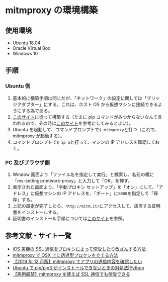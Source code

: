 # mitmproxy の環境構築

## 使用環境

- Ubuntu 18.04
- Oracle Virtual Box
- Windows 10

## 手順

### Ubuntu 側

1. 基本的に構築手順は同じだが、「ネットワーク」の設定に関しては「ブリッジアダプター」にする。これは、ホスト OS から仮想マシンに接続できるようにする為である。
2. [このサイト](https://qiita.com/pro_matuzaki/items/cceaead10a0a567e5bf9)に従って構築する（たまに pip コマンドがみつからないなんて言われるので、その時は[このサイト](https://www.bioerrorlog.work/entry/install-pip-pip3-ubuntu)を参考にしてみるとよい）。
3. Ubuntu を起動して、コマンドプロンプトで`$ mitmproxy`と打つ（これで、mitmproxy が起動する）。
4. コマンドプロンプトで`$ ip a`と打って、マシンの IP アドレスを確認しておく。

### PC 及びブラウザ側

1. Window 画面より「ファイル名を指定して実行」と検索し、名前の欄に「ms-settings:network-proxy」と入力して「OK」を押す。
2. 表示された画面より、「手動プロキシ セットアップ」を「オン」にして、「アドレス」に仮想マシンの IP アドレスを、「ポート」に`8080`を指定して「保存」する。
3. 上記の設定が完了したら、`http://mitm.it/`にアクセスして、該当する証明書をインストールする。
4. 証明書のインストール手順については[このサイト](https://self-development.info/%E3%80%90%E6%82%AA%E7%94%A8%E5%8E%B3%E7%A6%81%E3%80%91mitmproxy%E3%82%92%E4%BD%BF%E3%81%88%E3%81%B0ssl%E9%80%9A%E4%BF%A1%E3%81%A7%E3%82%82%E5%82%8D%E5%8F%97%E3%81%A7%E3%81%8D%E3%82%8B/)を参照。

## 参考文献・サイト一覧

- [iOS 実機の SSL 通信をプロキシによって傍受したり改ざんする方法](https://qiita.com/yimajo/items/c67cb711851f747c35e5)
- [mitmproxy で OSX 上に透過型プロクシを立てる方法](https://gist.github.com/ykst/6fbdfe81d75a0a690559f2a405aec6a6)
- [【2019 年 12 月版】mitmproxy でアプリの通信内容を確認したい](https://qiita.com/pro_matuzaki/items/cceaead10a0a567e5bf9)
- [Ubuntu で pip/pip3 がインストールできないときの対処法|Python](https://www.bioerrorlog.work/entry/install-pip-pip3-ubuntu)
- [【悪用厳禁】mitmproxy を使えば SSL 通信でも傍受できる](https://self-development.info/%E3%80%90%E6%82%AA%E7%94%A8%E5%8E%B3%E7%A6%81%E3%80%91mitmproxy%E3%82%92%E4%BD%BF%E3%81%88%E3%81%B0ssl%E9%80%9A%E4%BF%A1%E3%81%A7%E3%82%82%E5%82%8D%E5%8F%97%E3%81%A7%E3%81%8D%E3%82%8B/)
